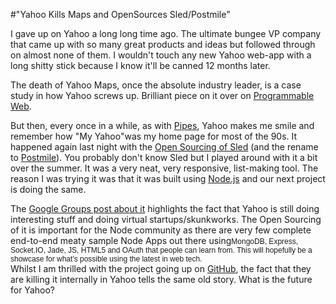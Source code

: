 #"Yahoo Kills Maps and OpenSources Sled/Postmile"


 I gave up on Yahoo a long long time ago. The ultimate bungee VP company that came up with so many great products and ideas but followed through on almost none of them. I wouldn&#39;t touch any new Yahoo web-app with a long shitty stick because I know it&#39;ll be canned 12 months later. <p /><div>The death of Yahoo Maps, once the absolute industry leader, is a case study in how Yahoo screws up. Brilliant piece on it over on <a href="http://blog.programmableweb.com/2011/09/02/yahoo-maps-api-so-long-old-friend">Programmable Web</a>.</div> <p /><div>But then, every once in a while, as with <a href="http://pipes.yahoo.com/pipes/">Pipes</a>, Yahoo makes me smile and remember how &quot;My Yahoo&quot;was my home page for most of the 90s. It happened again last night with the <a href="http://groups.google.com/group/nodejs/browse_thread/thread/90dde0c7ce9681e4">Open Sourcing of Sled</a> (and the rename to <a href="https://github.com/hueniverse/postmile">Postmile</a>). You probably don&#39;t know Sled but I played around with it a bit over the summer. It was a very neat, very responsive, list-making tool. The reason I was trying it was that it was built using <a href="http://Node.js">Node.js</a> and our next project is doing the same.</div> <p /><div>The <a href="http://groups.google.com/group/nodejs/browse_thread/thread/90dde0c7ce9681e4">Google Groups post about it</a> highlights the fact that Yahoo is still doing interesting stuff and doing virtual startups/skunkworks. The Open Sourcing of it is important for the Node community as there are very few complete end-to-end meaty sample Node Apps out there using<span style="font-family: arial, sans-serif; font-size: 12px; background-color: rgb(255, 255, 255);">MongoDB, Express, Socket.IO, Jade, JS, HTML5 and OAuth that people can learn from. This will hopefully be a showcase for what&#39;s possible using the latest in web tech.</span></div> <div></div><div>Whilst I am thrilled with the project going up on <a href="https://github.com/hueniverse/postmile">GitHub</a>, the fact that they are killing it internally in Yahoo tells the same old story. What is the future for Yahoo?</div>
 